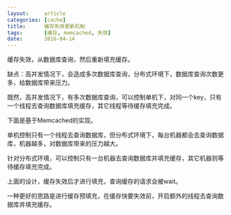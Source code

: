 ```yaml
---
layout:     article
categories: [cache]
title:      缓存失效更新机制
tags:       [缓存, memcached, 失效]
date:       2016-04-14
---
```


缓存失效，从数据库查询，然后重新填充缓存。

缺点：高并发情况下，会造成多次数据库查询，分布式环境下，数据库查询次数更多，给数据库带来压力。

既然，高并发情况下，有多次数据库查询，可以控制单机下，对同一个key，只有一个线程去查询数据库填充缓存，其它线程等待缓存填充完成。

下面是基于Memcached的实现。

单机控制只有一个线程去查询数据库，但分布式环境下，每台机器都会去查询数据库，机器越多，对数据库带来的压力越大。

针对分布式环境，可以控制只有一台机器去查询数据库并填充缓存，其它机器则等待缓存填充完成。

上面的设计，缓存失效后才进行填充，查询缓存的请求会被wait。

一种更好的思路是进行缓存预填充，在缓存快要失效前，开启额外的线程去查询数据库并填充缓存。
